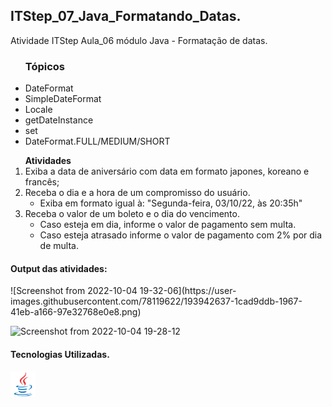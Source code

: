 <h2>ITStep_07_Java_Formatando_Datas.</h2>
<p>Atividade ITStep Aula_06 módulo Java - Formatação de datas.</p>

<ul><h3>Tópicos</h3>
<li>DateFormat</li>
<li>SimpleDateFormat</li>
<li>Locale</li>
<li>getDateInstance</li>
<li>set</li>
<li>DateFormat.FULL/MEDIUM/SHORT</li>
</ul>

<ol><b>Atividades</b>
<li>Exiba a data de aniversário com data em formato japones, koreano e francês;</li>
<li>Receba o dia e a hora de um compromisso do usuário.<ul>
<li>Exiba em formato igual à: "Segunda-feira, 03/10/22, às 20:35h"</li>
</ul></li>
<li>Receba o valor de um boleto e o dia do vencimento.<ul>
<li>Caso esteja em dia, informe o valor de pagamento sem multa. </li>
<li>Caso esteja atrasado informe o valor de
pagamento com 2% por dia de multa.</li>
</ul></li>
</li>
</ol>

<h4>Output das atividades:</h4>
![Screenshot from 2022-10-04 19-32-06](https://user-images.githubusercontent.com/78119622/193942637-1cad9ddb-1967-41eb-a166-97e32768e0e8.png)

![Screenshot from 2022-10-04 19-28-12](https://user-images.githubusercontent.com/78119622/193942690-3c39b2cf-1b5b-42d1-9413-97eff7cd4ad7.png)


<h4>Tecnologias Utilizadas.</h4>
 
<p align="left">
<a href="https://www.java.com" target="_blank" rel="noreferrer"> <img src="https://raw.githubusercontent.com/devicons/devicon/master/icons/java/java-original.svg" alt="java" width="40" height="40"/> </a> </p> 
